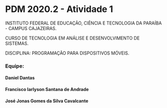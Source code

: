 # PDM 2020.2 - Atividade 1

INSTITUTO FEDERAL DE EDUCAÇÃO, CIÊNCIA E TECNOLOGIA DA PARAÍBA - CAMPUS CAJAZEIRAS.

CURSO DE TECNOLOGIA EM ANÁLISE E DESENVOLVIMENTO DE SISTEMAS.

DISCIPLINA: PROGRAMAÇÃO PARA DISPOSITIVOS MÓVEIS.


### Equipe:

#### Daniel Dantas
#### Francisco Iarlyson Santana de Andrade
#### José Jonas Gomes da Silva Cavalcante
